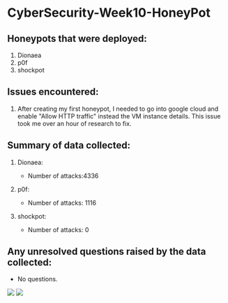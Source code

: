 # CyberSecurity-Week10-HoneyPot

## Honeypots that were deployed:
  
  1) Dionaea
  2) p0f
  3) shockpot
  
## Issues encountered:
  
  1) After creating my first honeypot, I needed to go into google cloud and enable "Allow HTTP traffic" instead the VM instance details. This issue took me over an hour of research to fix.
  
## Summary of data collected:

  1) Dionaea:
     - Number of attacks:4336 

  2) p0f:
     - Number of attacks: 1116
     
  3) shockpot:
     - Number of attacks: 0

## Any unresolved questions raised by the data collected:

  - No questions.
  
  
![](Sensors)
![](Attacks)

